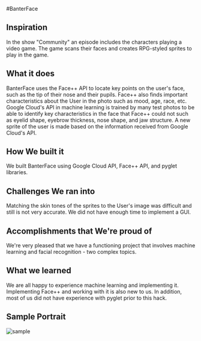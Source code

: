 #BanterFace
## Inspiration
In the show "Community" an episode includes the characters playing a video game. The game scans their faces and creates RPG-styled sprites to play in the game. 
## What it does
BanterFace uses the Face++ API to locate key points on the user's face, such as the tip of their nose and their pupils. Face++ also finds important characteristics about the User in the photo such as mood, age, race, etc. Google Cloud's API in machine learning is trained by many test photos to be able to identify key characteristics in the face that Face++ could not such as eyelid shape, eyebrow thickness, nose shape, and jaw structure. A new sprite of the user is made based on the information received from Google Cloud's API.
## How We built it
We built BanterFace using Google Cloud API, Face++ API, and pyglet libraries.
## Challenges We ran into
Matching the skin tones of the sprites to the User's image was difficult and still is not very accurate. 
We did not have enough time to implement a GUI.
## Accomplishments that We're proud of
We're very pleased that we have a functioning project that involves machine learning and facial recognition - two complex topics. 
## What we learned
We are all happy to experience machine learning and implementing it. Implementing Face++ and working with it is also new to us. In addition, most of us did not have experience with pyglet prior to this hack.
## Sample Portrait
![sample](http://challengepost-s3-challengepost.netdna-ssl.com/photos/production/software_photos/000/411/154/datas/gallery.jpg)


